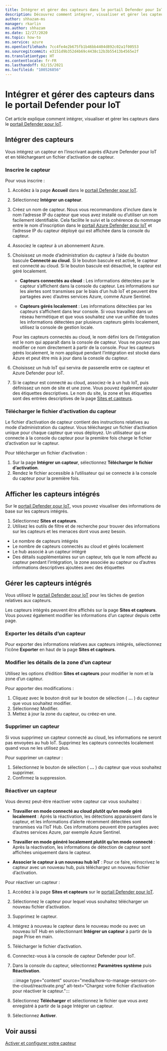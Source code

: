 ```yaml
---
title: Intégrer et gérer des capteurs dans le portail Defender pour IoT
description: Découvrez comment intégrer, visualiser et gérer les capteurs dans le portail Defender pour IoT.
author: shhazam-ms
manager: rkarlin
ms.author: shhazam
ms.date: 12/27/2020
ms.topic: how-to
ms.service: azure
ms.openlocfilehash: 7cc4fe4e2b675fb1b46bb4404d892c02a1f00553
ms.sourcegitcommit: e3151d9b352d4b69c4438c12b3b55413b4565e2f
ms.translationtype: HT
ms.contentlocale: fr-FR
ms.lasthandoff: 02/15/2021
ms.locfileid: "100526856"
---
```

# <a name="onboard-and-manage-sensors-in-the-defender-for-iot-portal"></a>Intégrer et gérer des capteurs dans le portail Defender pour IoT

Cet article explique comment intégrer, visualiser et gérer les capteurs dans le [portail Defender pour IoT](https://portal.azure.com/#blade/Microsoft_Azure_IoT_Defender/IoTDefenderDashboard/Getting_Started).

## <a name="onboard-sensors"></a>Intégrer des capteurs

Vous intégrez un capteur en l’inscrivant auprès d’Azure Defender pour IoT et en téléchargeant un fichier d’activation de capteur.

### <a name="register-the-sensor"></a>Inscrire le capteur

Pour vous inscrire :

1. Accédez à la page **Accueil** dans le [portail Defender pour IoT](https://portal.azure.com/#blade/Microsoft_Azure_IoT_Defender/IoTDefenderDashboard/Getting_Started).
1. Sélectionnez **Intégrer un capteur**.
1. Créez un nom de capteur. Nous vous recommandons d’inclure dans le nom l’adresse IP du capteur que vous avez installé ou d’utiliser un nom facilement identifiable. Cela facilite le suivi et la cohérence du nommage entre le nom d’inscription dans le [portail Azure Defender pour IoT](https://portal.azure.com/#blade/Microsoft_Azure_IoT_Defender/IoTDefenderDashboard/Getting_Started) et l’adresse IP du capteur déployé qui est affichée dans la console du capteur.
1. Associez le capteur à un abonnement Azure.
1. Choisissez un mode d’administration du capteur à l’aide du bouton bascule **Connecté au cloud**. Si le bouton bascule est activé, le capteur est connecté au cloud. Si le bouton bascule est désactivé, le capteur est géré localement.

   - **Capteurs connectés au cloud** : Les informations détectées par le capteur s’affichent dans la console du capteur. Les informations sur les alertes sont transmises par le biais d’un hub IoT et peuvent être partagées avec d’autres services Azure, comme Azure Sentinel.

   - **Capteurs gérés localement** : Les informations détectées par les capteurs s’affichent dans leur console. Si vous travaillez dans un réseau hermétique et que vous souhaitez une vue unifiée de toutes les informations détectées par plusieurs capteurs gérés localement, utilisez la console de gestion locale.

   Pour les capteurs connectés au cloud, le nom défini lors de l’intégration est le nom qui apparaît dans la console de capteur. Vous ne pouvez pas modifier ce nom directement à partir de la console. Pour les capteurs gérés localement, le nom appliqué pendant l’intégration est stocké dans Azure et peut être mis à jour dans la console du capteur.

1. Choisissez un hub IoT qui servira de passerelle entre ce capteur et Azure Defender pour IoT.
1. Si le capteur est connecté au cloud, associez-le à un hub IoT, puis définissez un nom de site et une zone. Vous pouvez également ajouter des étiquettes descriptives. Le nom du site, la zone et les étiquettes sont des entrées descriptives de la page [Sites et capteurs](#view-onboarded-sensors).

### <a name="download-the-sensor-activation-file"></a>Télécharger le fichier d’activation du capteur

Le fichier d’activation de capteur contient des instructions relatives au mode d’administration du capteur. Vous téléchargez un fichier d’activation unique pour chaque capteur que vous déployez. Un utilisateur qui se connecte à la console du capteur pour la première fois charge le fichier d’activation sur le capteur.

Pour télécharger un fichier d’activation :

1. Sur la page **Intégrer un capteur**, sélectionnez **Télécharger le fichier d’activation**.
1. Rendez le fichier accessible à l’utilisateur qui se connecte à la console du capteur pour la première fois.

## <a name="view-onboarded-sensors"></a>Afficher les capteurs intégrés

Sur le [portail Defender pour IoT](https://portal.azure.com/#blade/Microsoft_Azure_IoT_Defender/IoTDefenderDashboard/Getting_Started), vous pouvez visualiser des informations de base sur les capteurs intégrés.

1. Sélectionnez **Sites et capteurs**.
1. Utilisez les outils de filtre et de recherche pour trouver des informations sur les capteurs et les menaces dont vous avez besoin.

- Le nombre de capteurs intégrés
- Le nombre de capteurs connectés au cloud et gérés localement
- Le hub associé à un capteur intégré
- Des détails supplémentaires sur un capteur, tels que le nom affecté au capteur pendant l’intégration, la zone associée au capteur ou d’autres informations descriptives ajoutées avec des étiquettes

## <a name="manage-onboarded-sensors"></a>Gérer les capteurs intégrés

Vous utilisez le [portail Defender pour IoT](https://portal.azure.com/#blade/Microsoft_Azure_IoT_Defender/IoTDefenderDashboard/Getting_Started) pour les tâches de gestion relatives aux capteurs.

Les capteurs intégrés peuvent être affichés sur la page **Sites et capteurs**. Vous pouvez également modifier les informations d’un capteur depuis cette page.

### <a name="export-sensor-details"></a>Exporter les détails d’un capteur

Pour exporter des informations relatives aux capteurs intégrés, sélectionnez l’icône **Exporter** en haut de la page **Sites et capteurs**.

### <a name="edit-sensor-zone-details"></a>Modifier les détails de la zone d’un capteur

Utilisez les options d’édition **Sites et capteurs** pour modifier le nom et la zone d’un capteur.

Pour apporter des modifications :

1. Cliquez avec le bouton droit sur le bouton de sélection ( **...** ) du capteur que vous souhaitez modifier.
1. Sélectionnez Modifier.
1. Mettez à jour la zone du capteur, ou créez-en une.

### <a name="delete-a-sensor"></a>Supprimer un capteur

Si vous supprimez un capteur connecté au cloud, les informations ne seront pas envoyées au hub IoT. Supprimez les capteurs connectés localement quand vous ne les utilisez plus.

Pour supprimer un capteur :

1. Sélectionnez le bouton de sélection ( **…** ) du capteur que vous souhaitez supprimer.
1. Confirmez la suppression.

### <a name="reactivate-a-sensor"></a>Réactiver un capteur 

Vous devrez peut-être réactiver votre capteur car vous souhaitez :

- **Travailler en mode connecté au cloud plutôt qu’en mode géré localement** : Après la réactivation, les détections apparaissent dans le capteur, et les informations d’alerte récemment détectées sont transmises via l’IoT Hub. Ces informations peuvent être partagées avec d’autres services Azure, par exemple Azure Sentinel.

- **Travailler en mode généré localement plutôt qu’en mode connecté** : Après la réactivation, les informations de détection de capteur sont affichées uniquement dans le capteur.

- **Associer le capteur à un nouveau hub IoT** :  Pour ce faire, réinscrivez le capteur avec un nouveau hub, puis téléchargez un nouveau fichier d’activation.

Pour réactiver un capteur :

1. Accédez à la page **Sites et capteurs** sur le [portail Defender pour IoT](https://portal.azure.com/#blade/Microsoft_Azure_IoT_Defender/IoTDefenderDashboard/Getting_Started).

2. Sélectionnez le capteur pour lequel vous souhaitez télécharger un nouveau fichier d’activation.

3. Supprimez le capteur.

4. Intégrez à nouveau le capteur dans le nouveau mode ou avec un nouveau IoT Hub en sélectionnant **Intégrer un capteur** à partir de la page Prise en main.

5. Télécharger le fichier d’activation.

1. Connectez-vous à la console de capteur Defender pour IoT.

7. Dans la console du capteur, sélectionnez **Paramètres système** puis **Réactivation**.

   :::image type="content" source="media/how-to-manage-sensors-on-the-cloud/reactivate.png" alt-text="Chargez votre fichier d’activation pour réactiver le capteur.":::

8. Sélectionnez **Télécharger** et sélectionnez le fichier que vous avez enregistré à partir de la page Intégrer un capteur.

9. Sélectionnez **Activer**.

## <a name="see-also"></a>Voir aussi

[Activer et configurer votre capteur](how-to-activate-and-set-up-your-sensor.md)
